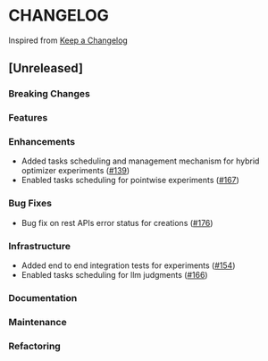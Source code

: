 # CHANGELOG

Inspired from [Keep a Changelog](https://keepachangelog.com/en/1.0.0/)

## [Unreleased]

### Breaking Changes

### Features

### Enhancements
* Added tasks scheduling and management mechanism for hybrid optimizer experiments ([#139](https://github.com/opensearch-project/search-relevance/pull/139))
* Enabled tasks scheduling for pointwise experiments ([#167](https://github.com/opensearch-project/search-relevance/pull/167))

### Bug Fixes
* Bug fix on rest APIs error status for creations ([#176](https://github.com/opensearch-project/search-relevance/pull/176))

### Infrastructure
* Added end to end integration tests for experiments ([#154](https://github.com/opensearch-project/search-relevance/pull/154))
* Enabled tasks scheduling for llm judgments ([#166](https://github.com/opensearch-project/search-relevance/pull/166))

### Documentation

### Maintenance

### Refactoring
